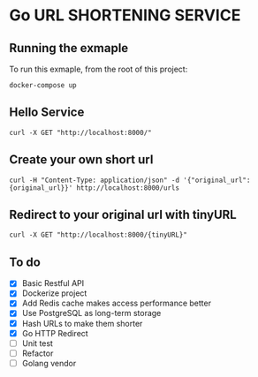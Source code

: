 # Go URL SHORTENING SERVICE

## Running the exmaple

To run this exmaple, from the root of this project:

```
docker-compose up
```

## Hello Service

```
curl -X GET "http://localhost:8000/"
```

## Create your own short url

```
curl -H "Content-Type: application/json" -d '{"original_url":{original_url}}' http://localhost:8000/urls
```

## Redirect to your original url with tinyURL

```
curl -X GET "http://localhost:8000/{tinyURL}"
```

## To do

- [x] Basic Restful API
- [x] Dockerize project
- [x] Add Redis cache makes access performance better
- [x] Use PostgreSQL as long-term storage
- [x] Hash URLs to make them shorter
- [x] Go HTTP Redirect
- [ ] Unit test
- [ ] Refactor
- [ ] Golang vendor
